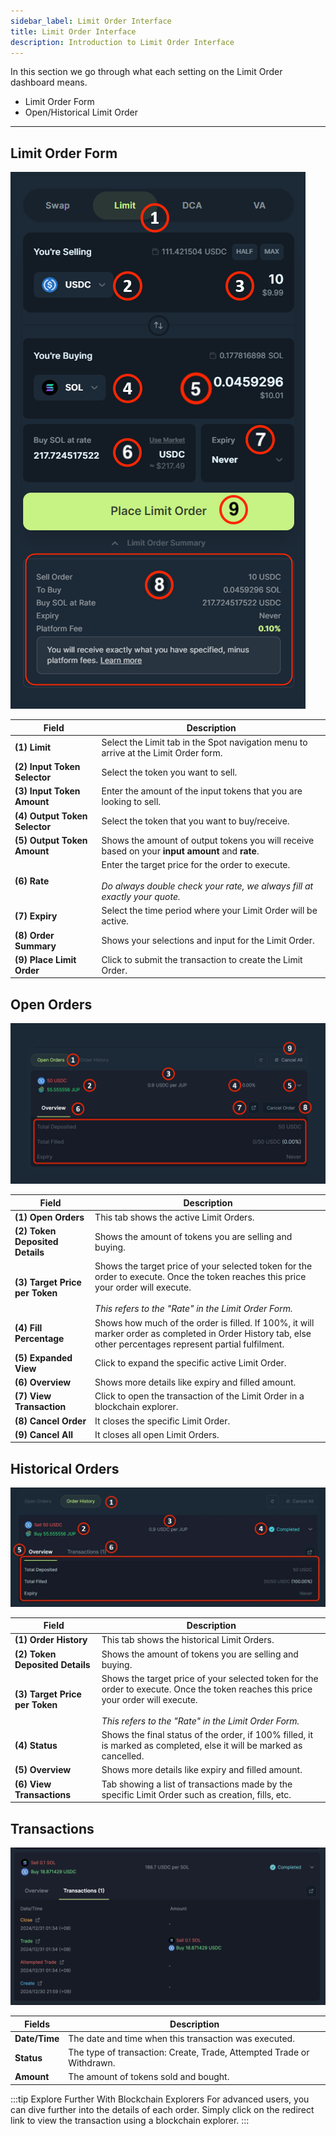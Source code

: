```yaml
---
sidebar_label: Limit Order Interface
title: Limit Order Interface
description: Introduction to Limit Order Interface
---
```


<head>
    <title>Limit Order Interface</title>
    <meta name="twitter:card" content="summary" />
</head>

In this section we go through what each setting on the Limit Order dashboard means.

- Limit Order Form
- Open/Historical Limit Order

---

## Limit Order Form

![Limit Order Form](../../../static/spot/limit-order/limit-order-form.png)

| Field | Description |
|---|---|
| **(1) Limit** | Select the Limit tab in the Spot navigation menu to arrive at the Limit Order form. |
| **(2) Input Token Selector** | Select the token you want to sell. |
| **(3) Input Token Amount** | Enter the amount of the input tokens that you are looking to sell. |
| **(4) Output Token Selector** | Select the token that you want to buy/receive. |
| **(5) Output Token Amount** | Shows the amount of output tokens you will receive based on your **input amount** and **rate**. |
| **(6) Rate** | Enter the target price for the order to execute.<br /><br />*Do always double check your rate, we always fill at exactly your quote.* |
| **(7) Expiry** | Select the time period where your Limit Order will be active. |
| **(8) Order Summary** | Shows your selections and input for the Limit Order. |
| **(9) Place Limit Order** | Click to submit the transaction to create the Limit Order. |

## Open Orders

![Limit Order Active](../../../static/spot/limit-order/limit-order-active.png)

| Field | Description |
|---|---|
| **(1) Open Orders** | This tab shows the active Limit Orders. |
| **(2) Token Deposited Details** | Shows the amount of tokens you are selling and buying. |
| **(3) Target Price per Token** | Shows the target price of your selected token for the order to execute. Once the token reaches this price your order will execute.<br /><br />*This refers to the "Rate" in the Limit Order Form.* |
| **(4) Fill Percentage** | Shows how much of the order is filled. If 100%, it will marker order as completed in Order History tab, else other percentages represent partial fulfilment. |
| **(5) Expanded View** | Click to expand the specific active Limit Order. |
| **(6) Overview** | Shows more details like expiry and filled amount. |
| **(7) View Transaction** | Click to open the transaction of the Limit Order in a blockchain explorer. |
| **(8) Cancel Order** | It closes the specific Limit Order. |
| **(9) Cancel All** | It closes all open Limit Orders. |

## Historical Orders

![Limit Order History](../../../static/spot/limit-order/limit-order-history.png)

| Field | Description |
|---|---|
| **(1) Order History** | This tab shows the historical Limit Orders. |
| **(2) Token Deposited Details** | Shows the amount of tokens you are selling and buying. |
| **(3) Target Price per Token** | Shows the target price of your selected token for the order to execute. Once the token reaches this price your order will execute.<br /><br />*This refers to the "Rate" in the Limit Order Form.* |
| **(4) Status** | Shows the final status of the order, if 100% filled, it is marked as completed, else it will be marked as cancelled. |
| **(5) Overview** | Shows more details like expiry and filled amount. |
| **(6) View Transactions** | Tab showing a list of transactions made by the specific Limit Order such as creation, fills, etc. |

## Transactions

![Limit Order Transactions](../../../static/spot/limit-order/limit-order-transactions.png)

| Fields | Description |
|--------|-------------|
| **Date/Time** | The date and time when this transaction was executed. |
| **Status** | The type of transaction: Create, Trade, Attempted Trade or Withdrawn. |
| **Amount** | The amount of tokens sold and bought. |

:::tip Explore Further With Blockchain Explorers
For advanced users, you can dive further into the details of each order. Simply click on the redirect link to view the transaction using a blockchain explorer.
:::